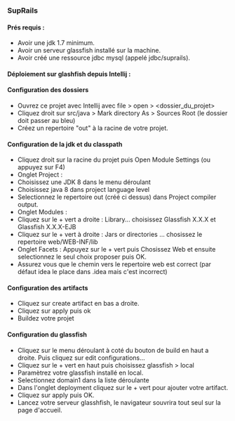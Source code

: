 ### SupRails 

#### Prés requis :

* Avoir une jdk 1.7 minimum.
* Avoir un serveur glassfish installé sur la machine.
* Avoir créé une ressource jdbc mysql (appelé jdbc/suprails).

#### Déploiement sur glashfish depuis Intellij :

#### Configuration des dossiers

* Ouvrez ce projet avec Intellij avec file > open > <dossier_du_projet>
* Cliquez droit sur src/java > Mark directory As > Sources Root (le dossier doit passer au bleu)
* Créez un repertoire "out" à la racine de votre projet.

#### Configuration de la jdk et du classpath

* Cliquez droit sur la racine du projet puis Open Module Settings (ou appuyez sur F4)
* Onglet Project : 
* Choisissez une JDK 8 dans le menu déroulant
* Choisissez java 8 dans project language level
* Selectionnez le repertoire out (créé ci dessus) dans Project compiler output.
* Onglet Modules :
* Cliquez sur le + vert a droite : Library... choisissez Glassfish X.X.X et Glassfish X.X.X-EJB
* Cliquez sur le + vert à droite : Jars or directories ... chosissez le repertoire web/WEB-INF/lib
* Onglet Facets : Appuyez sur le + vert puis Chosissez Web et ensuite selectionnez le seul choix proposer puis OK.
* Assurez vous que le chemin vers le repertoire web est correct (par défaut idea le place dans .idea mais c'est incorrect)

#### Configuration des artifacts

* Cliquez sur create artifact en bas a droite.
* Cliquez sur apply puis ok
* Buildez votre projet

#### Configuration du glassfish

* Cliquez sur le menu déroulant à coté du bouton de build en haut a droite. Puis cliquez sur edit configurations...
* Cliquez sur le + vert en haut puis choisissez glassfish > local
* Paramètrez votre glassfish installé en local.
* Selectionnez domain1 dans la liste déroulante
* Dans l'onglet deployment cliquez sur le + vert pour ajouter votre artifact.
* Cliquez sur apply puis OK.
* Lancez votre serveur glasshfish, le navigateur souvrira tout seul sur la page d'accueil.

